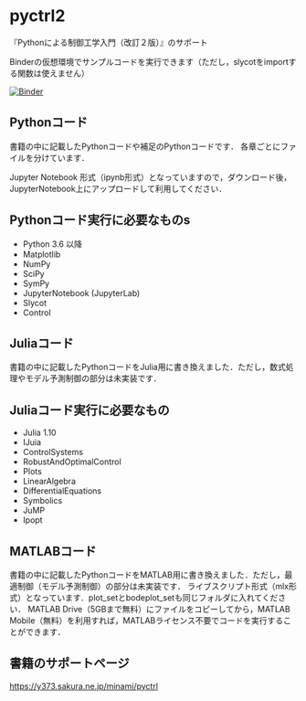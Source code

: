 # pyctrl2
『Pythonによる制御工学入門（改訂２版）』のサポート

Binderの仮想環境でサンプルコードを実行できます（ただし，slycotをimportする関数は使えません）

[![Binder](https://mybinder.org/badge_logo.svg)](https://mybinder.org/v2/gh/373yuki/pyctrl2/main)

## Pythonコード
書籍の中に記載したPythonコードや補足のPythonコードです．
各章ごとにファイルを分けています．

Jupyter Notebook 形式（ipynb形式）となっていますので，ダウンロード後，JupyterNotebook上にアップロードして利用してください．

## Pythonコード実行に必要なものs
- Python 3.6 以降
- Matplotlib
- NumPy
- SciPy
- SymPy
- JupyterNotebook (JupyterLab)
- Slycot
- Control

## Juliaコード
書籍の中に記載したPythonコードをJulia用に書き換えました．ただし，数式処理やモデル予測制御の部分は未実装です．

## Juliaコード実行に必要なもの
- Julia 1.10
- IJuia
- ControlSystems
- RobustAndOptimalControl
- Plots
- LinearAlgebra
- DifferentialEquations
- Symbolics
- JuMP
- Ipopt

## MATLABコード
書籍の中に記載したPythonコードをMATLAB用に書き換えました．ただし，最適制御（モデル予測制御）の部分は未実装です．
ライブスクリプト形式（mlx形式）となっています．plot_setとbodeplot_setも同じフォルダに入れてください．
MATLAB Drive（5GBまで無料）にファイルをコピーしてから，MATLAB Mobile（無料）を利用すれば，MATLABライセンス不要でコードを実行することができます．

## 書籍のサポートページ
https://y373.sakura.ne.jp/minami/pyctrl
